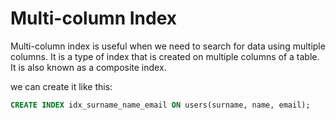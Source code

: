 # Multi-column Index

Multi-column index is useful when we need to search for data using multiple columns. 
It is a type of index that is created on multiple columns of a table. It is also known as a composite index.

we can create it like this:

```sql
CREATE INDEX idx_surname_name_email ON users(surname, name, email);
```
